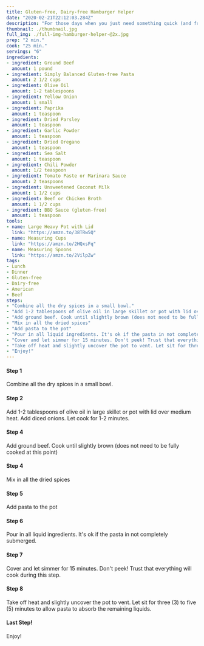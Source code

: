 ```yaml
---
title: Gluten-free, Dairy-free Hamburger Helper
date: "2020-02-21T22:12:03.284Z"
description: "For those days when you just need something quick (and freaking delicious) to feed the entire family."
thumbnail: ./thumbnail.jpg
full_img: ./full-img-hamburger-helper-@2x.jpg
prep: "2 min."
cook: "25 min."
servings: "6"
ingredients:
- ingredient: Ground Beef
  amount: 1 pound
- ingredient: Simply Balanced Gluten-free Pasta
  amount: 2 1/2 cups
- ingredient: Olive Oil
  amount: 1-2 tablespoons
- ingredient: Yellow Onion
  amount: 1 small
- ingredient: Paprika
  amount: 1 teaspoon
- ingredient: Dried Parsley
  amount: 1 teaspoon
- ingredient: Garlic Powder
  amount: 1 teaspoon
- ingredient: Dried Oregano
  amount: 1 teaspoon
- ingredient: Sea Salt
  amount: 1 teaspoon
- ingredient: Chili Powder
  amount: 1/2 teaspoon
- ingredient: Tomato Paste or Marinara Sauce
  amount: 2 teaspoons
- ingredient: Unsweetened Coconut Milk
  amount: 1 1/2 cups
- ingredient: Beef or Chicken Broth
  amount: 1 1/2 cups
- ingredient: BBQ Sauce (gluten-free)
  amount: 1 teaspoon
tools:
- name: Large Heavy Pot with Lid
  link: "https://amzn.to/38TRw5Q"
- name: Measuring Cups
  link: "https://amzn.to/2HQxsFq"
- name: Measuring Spoons
  link: "https://amzn.to/2VilpZw"
tags:
- Lunch
- Dinner
- Gluten-free
- Dairy-free
- American
- Beef
steps:
- "Combine all the dry spices in a small bowl."
- "Add 1-2 tablespoons of olive oil in large skillet or pot with lid over medium heat. Add diced onions. Let cook for 1-2 minutes."
- "Add ground beef. Cook until slightly brown (does not need to be fully cooked at this point)"
- "Mix in all the dried spices"
- "Add pasta to the pot"
- "Pour in all liquid ingredients. It's ok if the pasta in not completely submerged." 
- "Cover and let simmer for 15 minutes. Don't peek! Trust that everything will cook during this step."
- "Take off heat and slightly uncover the pot to vent. Let sit for three (3) to five (5) minutes to allow pasta to absorb the remaining liquids."
- "Enjoy!"
---
```


#### Step 1

Combine all the dry spices in a small bowl.

#### Step 2

Add 1-2 tablespoons of olive oil in large skillet or pot with lid over medium heat. Add diced onions. Let cook for 1-2 minutes.

#### Step 4

Add ground beef. Cook until slightly brown (does not need to be fully cooked at this point)

#### Step 4

Mix in all the dried spices

#### Step 5

Add pasta to the pot

#### Step 6

Pour in all liquid ingredients. It's ok if the pasta in not completely submerged. 

#### Step 7

Cover and let simmer for 15 minutes. Don't peek! Trust that everything will cook during this step.

#### Step 8

Take off heat and slightly uncover the pot to vent. Let sit for three (3) to five (5) minutes to allow pasta to absorb the remaining liquids.

#### Last Step!

Enjoy!

